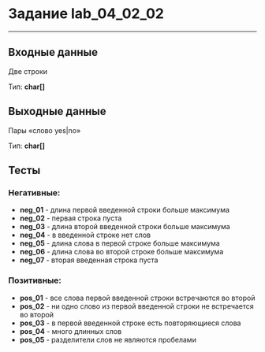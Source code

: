# Задание lab_04_02_02
***
## Входные данные

Две строки

Тип: **char[]**

## Выходные данные

Пары «слово yes|no»

Тип: **char[]**

## Тесты
### Негативные:
- **neg_01** - длина первой введенной строки больше максимума
- **neg_02** - первая строка пуста
- **neg_03** - длина второй введенной строки больше максимума
- **neg_04** - в введенной строке нет слов
- **neg_05** - длина слова в первой строке больше максимума
- **neg_06** - длина слова во второй строке больше максимума
- **neg_07** - вторая введенная строка пуста

### Позитивные:
- **pos_01** - все слова первой введенной строки встречаются во второй
- **pos_02** - ни одно слово из первой введенной строки не встречается во второй
- **pos_03** - в первой введенной строке есть повторяющиеся слова
- **pos_04** - много длинных слов
- **pos_05** - разделители слов не являются пробелами